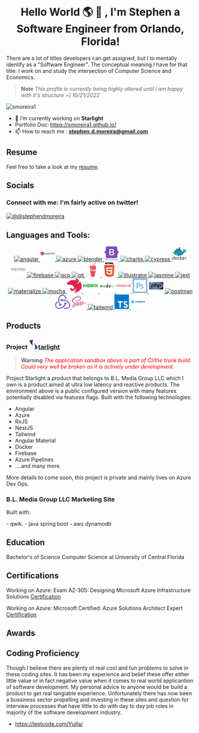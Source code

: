 <h1 align="center">Hello World 🌎 👋 , I'm Stephen a Software Engineer from Orlando, Florida!</h1>
<p align="left">There are a lot of titles developers can get assigned, but I to mentally identify as a "Software Engineer". The conceptual meaning I have for that title: I work on and study the intersection of Computer Science and Economics.</p>

> **Note**
<i>This profile is currently being highly altered until I am happy with it's structure =] 10/21/2022</i>

<p align="left"> <img src="https://komarev.com/ghpvc/?username=smoreira1&label=Profile%20views&color=0e75b6&style=flat" alt="smoreira1" /> </p>

- 🔭 I’m currently working on **Starlight**
- Portfolio Doc: https://smoreira1.github.io/  
- 📫 How to reach me : **stephen.d.moreira@gmail.com**

<h2>Resume</h2>
<p>Feel free to take a look at my <a href='https://resume.io/r/hTW5esvBv'>resume</a>.</p>

<h2>Socials</h2>
<h3 align="left">Connect with me: I'm fairly active on twitter!</h3>
<p align="left">
<a href="https://twitter.com/@@stephendmoreira" target="blank"><img align="center" src="https://raw.githubusercontent.com/rahuldkjain/github-profile-readme-generator/master/src/images/icons/Social/twitter.svg" alt="@@stephendmoreira" height="30" width="40" /></a>
</p>

<h2 align="left">Languages and Tools:</h2>
<p align="center"> <a href="https://angular.io" target="_blank" rel="noreferrer"> <img src="https://angular.io/assets/images/logos/angular/angular.svg" alt="angular" width="40" height="40"/> </a> <a href="https://angular.io" target="_blank" rel="noreferrer"> <img src="https://raw.githubusercontent.com/devicons/devicon/master/icons/angularjs/angularjs-original-wordmark.svg" alt="angularjs" width="40" height="40"/> </a> <a href="https://azure.microsoft.com/en-in/" target="_blank" rel="noreferrer"> <img src="https://www.vectorlogo.zone/logos/microsoft_azure/microsoft_azure-icon.svg" alt="azure" width="40" height="40"/> </a> <a href="https://www.blender.org/" target="_blank" rel="noreferrer"> <img src="https://download.blender.org/branding/community/blender_community_badge_white.svg" alt="blender" width="40" height="40"/> </a> <a href="https://getbootstrap.com" target="_blank" rel="noreferrer"> <img src="https://raw.githubusercontent.com/devicons/devicon/master/icons/bootstrap/bootstrap-plain-wordmark.svg" alt="bootstrap" width="40" height="40"/> </a> <a href="https://www.chartjs.org" target="_blank" rel="noreferrer"> <img src="https://www.chartjs.org/media/logo-title.svg" alt="chartjs" width="40" height="40"/> </a> <a href="https://www.cypress.io" target="_blank" rel="noreferrer"> <img src="https://raw.githubusercontent.com/simple-icons/simple-icons/6e46ec1fc23b60c8fd0d2f2ff46db82e16dbd75f/icons/cypress.svg" alt="cypress" width="40" height="40"/> </a> <a href="https://www.docker.com/" target="_blank" rel="noreferrer"> <img src="https://raw.githubusercontent.com/devicons/devicon/master/icons/docker/docker-original-wordmark.svg" alt="docker" width="40" height="40"/> </a> <a href="https://expressjs.com" target="_blank" rel="noreferrer"> <img src="https://raw.githubusercontent.com/devicons/devicon/master/icons/express/express-original-wordmark.svg" alt="express" width="40" height="40"/> </a> <a href="https://firebase.google.com/" target="_blank" rel="noreferrer"> <img src="https://www.vectorlogo.zone/logos/firebase/firebase-icon.svg" alt="firebase" width="40" height="40"/> </a> <a href="https://cloud.google.com" target="_blank" rel="noreferrer"> <img src="https://www.vectorlogo.zone/logos/google_cloud/google_cloud-icon.svg" alt="gcp" width="40" height="40"/> </a> <a href="https://git-scm.com/" target="_blank" rel="noreferrer"> <img src="https://www.vectorlogo.zone/logos/git-scm/git-scm-icon.svg" alt="git" width="40" height="40"/> </a> <a href="https://gulpjs.com" target="_blank" rel="noreferrer"> <img src="https://raw.githubusercontent.com/devicons/devicon/master/icons/gulp/gulp-plain.svg" alt="gulp" width="40" height="40"/> </a> <a href="https://www.w3.org/html/" target="_blank" rel="noreferrer"> <img src="https://raw.githubusercontent.com/devicons/devicon/master/icons/html5/html5-original-wordmark.svg" alt="html5" width="40" height="40"/> </a> <a href="https://www.adobe.com/in/products/illustrator.html" target="_blank" rel="noreferrer"> <img src="https://www.vectorlogo.zone/logos/adobe_illustrator/adobe_illustrator-icon.svg" alt="illustrator" width="40" height="40"/> </a> <a href="https://jasmine.github.io/" target="_blank" rel="noreferrer"> <img src="https://www.vectorlogo.zone/logos/jasmine/jasmine-icon.svg" alt="jasmine" width="40" height="40"/> </a> <a href="https://jestjs.io" target="_blank" rel="noreferrer"> <img src="https://www.vectorlogo.zone/logos/jestjsio/jestjsio-icon.svg" alt="jest" width="40" height="40"/> </a> <a href="https://materializecss.com/" target="_blank" rel="noreferrer"> <img src="https://raw.githubusercontent.com/prplx/svg-logos/5585531d45d294869c4eaab4d7cf2e9c167710a9/svg/materialize.svg" alt="materialize" width="40" height="40"/> </a> <a href="https://mochajs.org" target="_blank" rel="noreferrer"> <img src="https://www.vectorlogo.zone/logos/mochajs/mochajs-icon.svg" alt="mocha" width="40" height="40"/> </a> <a href="https://nestjs.com/" target="_blank" rel="noreferrer"> <img src="https://raw.githubusercontent.com/devicons/devicon/master/icons/nestjs/nestjs-plain.svg" alt="nestjs" width="40" height="40"/> </a> <a href="https://www.nginx.com" target="_blank" rel="noreferrer"> <img src="https://raw.githubusercontent.com/devicons/devicon/master/icons/nginx/nginx-original.svg" alt="nginx" width="40" height="40"/> </a> <a href="https://nodejs.org" target="_blank" rel="noreferrer"> <img src="https://raw.githubusercontent.com/devicons/devicon/master/icons/nodejs/nodejs-original-wordmark.svg" alt="nodejs" width="40" height="40"/> </a> <a href="https://www.oracle.com/" target="_blank" rel="noreferrer"> <img src="https://raw.githubusercontent.com/devicons/devicon/master/icons/oracle/oracle-original.svg" alt="oracle" width="40" height="40"/> </a> <a href="https://www.photoshop.com/en" target="_blank" rel="noreferrer"> <img src="https://raw.githubusercontent.com/devicons/devicon/master/icons/photoshop/photoshop-line.svg" alt="photoshop" width="40" height="40"/> </a> <a href="https://www.php.net" target="_blank" rel="noreferrer"> <img src="https://raw.githubusercontent.com/devicons/devicon/master/icons/php/php-original.svg" alt="php" width="40" height="40"/> </a> <a href="https://postman.com" target="_blank" rel="noreferrer"> <img src="https://www.vectorlogo.zone/logos/getpostman/getpostman-icon.svg" alt="postman" width="40" height="40"/> </a> <a href="https://redux.js.org" target="_blank" rel="noreferrer"> <img src="https://raw.githubusercontent.com/devicons/devicon/master/icons/redux/redux-original.svg" alt="redux" width="40" height="40"/> </a> <a href="https://sass-lang.com" target="_blank" rel="noreferrer"> <img src="https://raw.githubusercontent.com/devicons/devicon/master/icons/sass/sass-original.svg" alt="sass" width="40" height="40"/> </a> <a href="https://tailwindcss.com/" target="_blank" rel="noreferrer"> <img src="https://www.vectorlogo.zone/logos/tailwindcss/tailwindcss-icon.svg" alt="tailwind" width="40" height="40"/> </a> <a href="https://www.typescriptlang.org/" target="_blank" rel="noreferrer"> <img src="https://raw.githubusercontent.com/devicons/devicon/master/icons/typescript/typescript-original.svg" alt="typescript" width="40" height="40"/> </a> <a href="https://webpack.js.org" target="_blank" rel="noreferrer"> <img src="https://raw.githubusercontent.com/devicons/devicon/d00d0969292a6569d45b06d3f350f463a0107b0d/icons/webpack/webpack-original-wordmark.svg" alt="webpack" width="40" height="40"/> </a> </p>

<h2>Products</h2>
<h3> Project <a href='https://starlight-public.azurewebsites.net'><img src="./assets/icons/Starlight.svg" height='25px;' width='25px' style='margin-top:2px;'>tarlight<a></h3>

> **Warning**
<i><span style='color:red;'>The application sandbox above is part of CI/the trunk build. Could very well be broken as it is actively under development.</span> </i>

<p>Project Starlight a product that belongs to B.L. Media Group LLC which I own is a product aimed at ultra low latency and reactive products. The environment above is a public configured version with many features potentially disabled via features flags. Built with the following technologies:</p>

- Angular
- Azure
- RxJS
- NestJS
- Tailwind
- Angular Material
- Docker
- Firebase
- Azure Pipelines
- ....and many more. 

<p>More details to come soon, this project is private and mainly lives on Azure Dev Ops.</p>

<h3>B.L. Media Group LLC Marketing Site</h3>
  <p>Built with:</p>
- qwik.
- java spring boot
- aws dynamodb
  
<h2>Education</h2>
<p>Bachelor's of Science Computer Science at University of Central Florida</p>
  
<h2>Certifications</h2>
  <p>Working on Azure: Exam AZ-305: Designing Microsoft Azure Infrastructure Solutions <a href='https://learn.microsoft.com/en-us/certifications/azure-solutions-architect/#certification-prerequisites'>Certification</a></p>
  <p>Working on Azure: Microsoft Certified: Azure Solutions Architect Expert <a href='https://learn.microsoft.com/en-us/certifications/azure-solutions-architect/'>Certification</a></p>
<h2>Awards</h2>

<h2>Coding Proficiency</h2>
<p>
  Though I believe there are plenty of real cool and fun problems to solve in these coding sites. It has been my experience and belief these offer either little value or in fact negative value when it comes to real world applicantion of software development. My personal advice to anyone would be build a product to get real tangiable experience. Unfortunately there has now been a bussiness sector propelling and investing in these sites and question for interview processes that have little to do with day to day job roles in majority of the software development industry.  
</p>
<ul>
  <li><a href='https://leetcode.com/Yuifa/'>https://leetcode.com/Yuifa/</a></li>
</ul>

